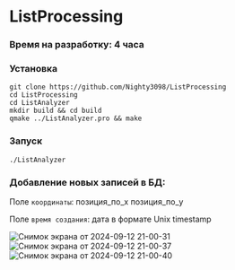 # ListProcessing
### Время на разработку: 4 часа

### Установка

```
git clone https://github.com/Nighty3098/ListProcessing
cd ListProcessing
cd ListAnalyzer
mkdir build && cd build
qmake ../ListAnalyzer.pro && make
```

### Запуск

```
./ListAnalyzer
```

### Добавление новых записей в БД:

Поле `координаты`: позиция_по_x позиция_по_y

Поле `время создания`: дата в формате Unix timestamp

![Снимок экрана от 2024-09-12 21-00-31](https://github.com/user-attachments/assets/4b88722e-4e1b-4080-baa7-ce8af77e8bd6)
![Снимок экрана от 2024-09-12 21-00-37](https://github.com/user-attachments/assets/df4ec577-ba94-4b84-8390-2153b7d63a5d)
![Снимок экрана от 2024-09-12 21-00-40](https://github.com/user-attachments/assets/4207fdfb-4c12-4c25-95c7-ec4bcee46769)
